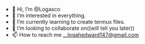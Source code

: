 - 👋 Hi, I’m @Logasco
- 👀 I’m interested in everything.
- 🌱 I’m currently learning to create termux files.
- 💞️ I’m looking to collaborate on((will tell you later))
- 📫 How to reach me ...logahedward147@gmail.com

<!---
Logasco/Logasco is a ✨ special ✨ repository because its `README.md` (this file) appears on your GitHub profile.
You can click the Preview link to take a look at your changes.
--->
